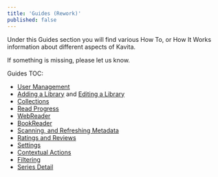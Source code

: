 ```yaml
---
title: 'Guides (Rework)'
published: false
---
```


Under this Guides section you will find various How To, or How It Works information about different aspects of Kavita.

If something is missing, please let us know.

Guides TOC:
* [User Management](https://wiki.kavitareader.com/guides/user-management)
* [Adding a Library](https://wiki.kavitareader.com/guides/adding-a-library) and [Editing a Library](https://wiki.kavitareader.com/guides/adding-a-library/editing-a-library)
* [Collections](https://wiki.kavitareader.com/guides/collections)
* [Read Progress](https://wiki.kavitareader.com/guides/read-progress)
* [WebReader](https://wiki.kavitareader.com/guides/webreader)
* [BookReader](https://wiki.kavitareader.com/guides/bookreader)
* [Scanning, and Refreshing Metadata](https://wiki.kavitareader.com/guides/scanning-analyzing-and-refreshing-metadata)
* [Ratings and Reviews](https://wiki.kavitareader.com/guides/rating-and-reviews)
* [Settings](https://wiki.kavitareader.com/guides/preferences)
* [Contextual Actions](https://wiki.kavitareader.com/en/guides/contextual-actions)
* [Filtering](https://wiki.kavitareader.com/en/guides/filtering)
* [Series Detail](https://wiki.kavitareader.com/en/guides/series-detail)